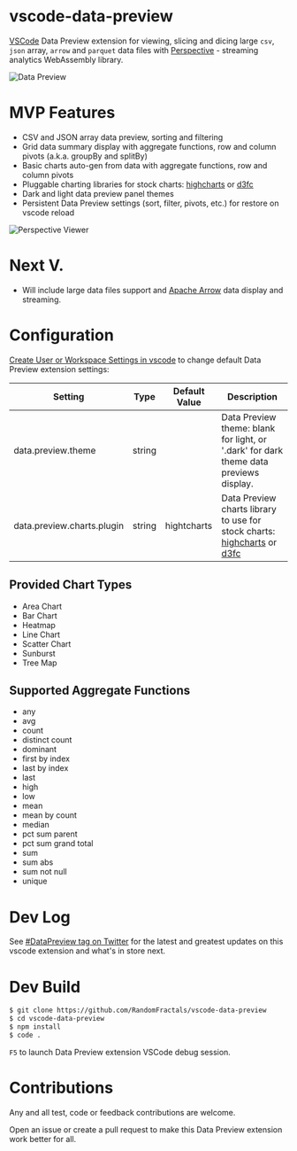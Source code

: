 # vscode-data-preview
[VSCode](https://github.com/Microsoft/vscode) Data Preview extension for viewing, slicing and dicing 
large `csv`, `json` array, `arrow` and `parquet` data files with [Perspective](https://perspective.finos.org/) - streaming analytics WebAssembly library.

![Data Preview](https://github.com/RandomFractals/vscode-data-preview/blob/master/images/vscode-data-preview.png?raw=true 
"Data Preview")

# MVP Features

- CSV and JSON array data preview, sorting and filtering
- Grid data summary display with aggregate functions, row and column pivots (a.k.a. groupBy and splitBy)
- Basic charts auto-gen from data with aggregate functions, row and column pivots
- Pluggable charting libraries for stock charts: [highcharts](https://www.highcharts.com/demo) or [d3fc](https://d3fc.io/)
- Dark and light data preview panel themes
- Persistent Data Preview settings (sort, filter, pivots, etc.) for restore on vscode reload

![Perspective Viewer](https://github.com/RandomFractals/vscode-data-preview/blob/master/images/perspective-viewer.gif?raw=true 
"Perspective Viewer")

# Next V.

- Will include large data files support and [Apache Arrow](https://observablehq.com/@randomfractals/apache-arrow) data display and streaming.

# Configuration
[Create User or Workspace Settings in vscode](http://code.visualstudio.com/docs/customization/userandworkspace#_creating-user-and-workspace-settings) to change default Data Preview extension settings:

Setting | Type | Default Value | Description
------- | ---- | ------------- | -----------
data.preview.theme | string |  | Data Preview theme: blank for light, or '.dark' for dark theme data previews display.
data.preview.charts.plugin | string | hightcharts | Data Preview charts library to use for stock charts: [highcharts](https://www.highcharts.com/demo) or [d3fc](https://d3fc.io/)

## Provided Chart Types

- Area Chart
- Bar Chart
- Heatmap
- Line Chart
- Scatter Chart
- Sunburst
- Tree Map

## Supported Aggregate Functions

- any
- avg
- count
- distinct count
- dominant
- first by index
- last by index
- last
- high
- low
- mean
- mean by count
- median
- pct sum parent
- pct sum grand total
- sum
- sum abs
- sum not null
- unique

# Dev Log

See [#DataPreview tag on Twitter](https://twitter.com/hashtag/datapreview?f=tweets&vertical=default&src=hash) for the latest and greatest updates on this vscode extension and what's in store next.

# Dev Build

```bash
$ git clone https://github.com/RandomFractals/vscode-data-preview
$ cd vscode-data-preview
$ npm install
$ code .
```
`F5` to launch Data Preview extension VSCode debug session.

# Contributions

Any and all test, code or feedback contributions are welcome. 

Open an issue or create a pull request to make this Data Preview extension work better for all. 